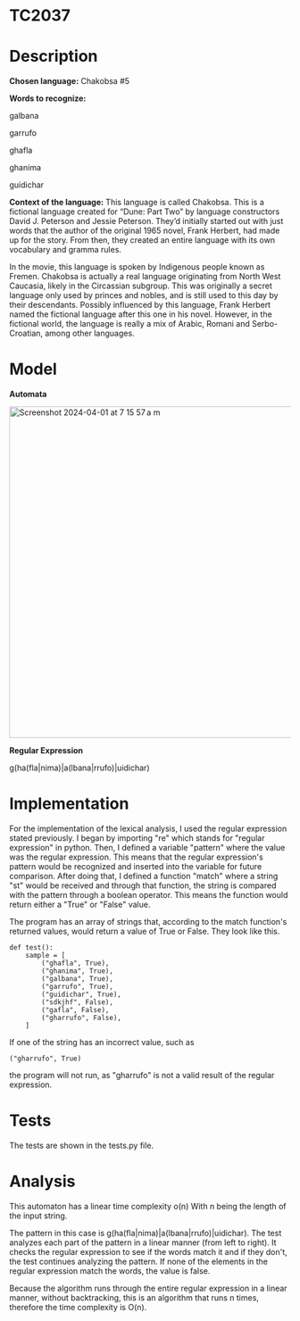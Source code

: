 # TC2037

# Description

**Chosen language:** Chakobsa #5

**Words to recognize:**

galbana

garrufo

ghafla

ghanima

guidichar

**Context of the language:**
This language is called Chakobsa. This is a fictional language created for “Dune: Part Two” by language constructors David J. Peterson and Jessie Peterson. They’d initially started out with just words that the author of the original 1965 novel, Frank Herbert, had made up for the story. From then, they created an entire language with its own vocabulary and gramma rules.

In the movie, this language is spoken by Indigenous people known as Fremen. Chakobsa is actually a real language originating from North West Caucasia, likely in the Circassian subgroup. This was originally a secret language only used by princes and nobles, and is still used to this day by their descendants. Possibly influenced by this language, Frank Herbert named the fictional language after this one in his novel. However, in the fictional world, the language is really a mix of Arabic, Romani and Serbo-Croatian, among other languages.

# Model

**Automata**

<img width="594" alt="Screenshot 2024-04-01 at 7 15 57 a m" src="https://github.com/produce101levi/TC2037/assets/117374505/d7f4245e-7eef-411b-a1c1-4d1bfafa0c33">

**Regular Expression**

g(ha(fla|nima)|a(lbana|rrufo)|uidichar)


# Implementation
For the implementation of the lexical analysis, I used the regular expression stated previously. I began by importing "re" which stands for "regular expression" in python. Then, I defined a variable "pattern" where the value was the regular expression. This means that the regular expression's pattern would be recognized and inserted into the variable for future comparison. After doing that, I defined a function "match" where a string "st" would be received and through that function, the string is compared with the pattern through a boolean operator. This means the function would return either a "True" or "False" value. 

The program has an array of strings that, according to the match function's returned values, would return a value of True or False. They look like this.

```
def test():
    sample = [
        ("ghafla", True),
        ("ghanima", True),
        ("galbana", True),
        ("garrufo", True),
        ("guidichar", True),
        ("sdkjhf", False),
        ("gafla", False),
        ("gharrufo", False),
    ]
```

If one of the string has an incorrect value, such as

```
("gharrufo", True)
```
the program will not run, as "gharrufo" is not a valid result of the regular expression.

# Tests
The tests are shown in the tests.py file.


# Analysis

This automaton has a linear time complexity o(n)
With n being the length of the input string.

The pattern in this case is g(ha(fla|nima)|a(lbana|rrufo)|uidichar). The test analyzes each part of the pattern in a linear manner (from left to right). It checks the regular expression to see if the words match it and if they don't, the test continues analyzing the pattern. If none of the elements in the regular expression match the words, the value is false.

Because the algorithm runs through the entire regular expression in a linear manner, without backtracking, this is an algorithm that runs n times, therefore the time complexity is O(n).

